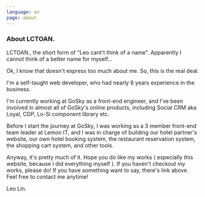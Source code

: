 ```yaml
---
language: en
page: about
---
```

### About LCTOAN.

LCTOAN., the short form of "Leo cant't think of a name". Apparently I cannot think of a better name for myself...

Ok, I know that doesn't express too much about me. So, this is the real deal.

I'm a self-taught web developer, who had nearly 6 years experience in the business.

I'm currently working at GoSky as a front-end engineer, and I've been involved in almost all of GoSky's online products, including Social CRM aka Loyal, CDP, Lo-Si component library etc.

Before I start the journey at GoSky, I was working as a 3 member front-end team leader at Lemon IT, and I was in charge of building our hotel partner's website, our own hotel booking system, the restaurant reservation system, the shopping cart system, and other tools.

Anyway, it's pretty much of it. Hope you do like my works ( especially this website, because I did everything myself ). If you haven't checkout my works, please do! If you have something want to say, there's link above. Feel free to contact me anytime!

Leo Lin.
